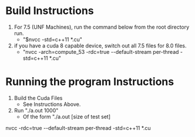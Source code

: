 # Build Instructions
1. For 7.5 (UNF Machines), run the command below from the root directory run.
    - "$nvcc -std=c++11 *.cu"
2. if you have a cuda 8 capable device, switch out all 7.5 files for 8.0 files.
    - "nvcc -arch=compute_53 -rdc=true --default-stream per-thread -std=c++11 *.cu"

# Running the program Instructions
1. Build the Cuda Files
    - See Instructions Above.
2. Run "./a.out 1000"
    - Of the form "./a.out \[size of test set\]


nvcc -rdc=true --default-stream per-thread -std=c++11 *.cu